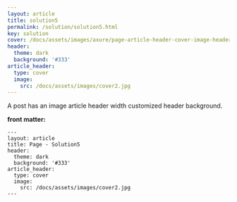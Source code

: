 ```yaml
---
layout: article
title: solution5
permalink: /solution/solution5.html
key: solution
cover: /docs/assets/images/axure/page-article-header-cover-image-header-background.jpg
header:
  theme: dark
  background: '#333'
article_header:
  type: cover
  image:
    src: /docs/assets/images/cover2.jpg
---
```


A post has an image article header width customized header background.

<!--more-->

<style>
  .page__header .header__brand path {
    fill: rgba(255, 255, 255, .95);
  }
</style>

**front matter:**

    ---
    layout: article
    title: Page - Solution5
    header:
      theme: dark
      background: '#333'
    article_header:
      type: cover
      image:
        src: /docs/assets/images/cover2.jpg
    ---
